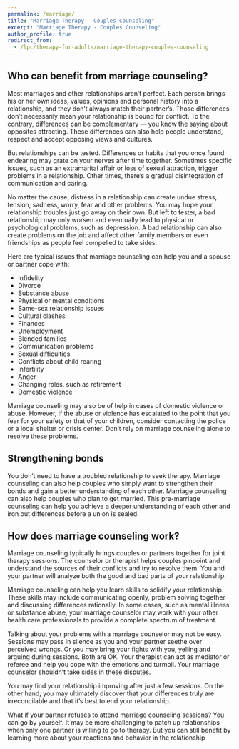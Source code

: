 ```yaml
---
permalink: /marriage/
title: "Marriage Therapy - Couples Counseling"
excerpt: "Marriage Therapy - Couples Counseling"
author_profile: true
redirect_from: 
  - /lpc/therapy-for-adults/marriage-therapy-couples-counseling
---
```


## Who can benefit from marriage counseling?

Most marriages and other relationships aren’t perfect. Each person brings his or her own ideas, values, opinions and personal history into a relationship, and they don’t always match their partner’s. Those differences don’t necessarily mean your relationship is bound for conflict. To the contrary, differences can be complementary — you know the saying about opposites attracting. These differences can also help people understand, respect and accept opposing views and cultures.

But relationships can be tested. Differences or habits that you once found endearing may grate on your nerves after time together. Sometimes specific issues, such as an extramarital affair or loss of sexual attraction, trigger problems in a relationship. Other times, there’s a gradual disintegration of communication and caring.

No matter the cause, distress in a relationship can create undue stress, tension, sadness, worry, fear and other problems. You may hope your relationship troubles just go away on their own. But left to fester, a bad relationship may only worsen and eventually lead to physical or psychological problems, such as depression. A bad relationship can also create problems on the job and affect other family members or even friendships as people feel compelled to take sides.

Here are typical issues that marriage counseling can help you and a spouse or partner cope with:
* Infidelity
* Divorce
* Substance abuse
* Physical or mental conditions
* Same-sex relationship issues
* Cultural clashes
* Finances
* Unemployment
* Blended families
* Communication problems
* Sexual difficulties
* Conflicts about child rearing
* Infertility
* Anger
* Changing roles, such as retirement
* Domestic violence

Marriage counseling may also be of help in cases of domestic violence or abuse. However, if the abuse or violence has escalated to the point that you fear for your safety or that of your children, consider contacting the police or a local shelter or crisis center. Don’t rely on marriage counseling alone to resolve these problems.

## Strengthening bonds
You don’t need to have a troubled relationship to seek therapy. Marriage counseling can also help couples who simply want to strengthen their bonds and gain a better understanding of each other. Marriage counseling can also help couples who plan to get married. This pre-marriage counseling can help you achieve a deeper understanding of each other and iron out differences before a union is sealed.

## How does marriage counseling work?

Marriage counseling typically brings couples or partners together for joint therapy sessions. The counselor or therapist helps couples pinpoint and understand the sources of their conflicts and try to resolve them. You and your partner will analyze both the good and bad parts of your relationship.

Marriage counseling can help you learn skills to solidify your relationship. These skills may include communicating openly, problem solving together and discussing differences rationally. In some cases, such as mental illness or substance abuse, your marriage counselor may work with your other health care professionals to provide a complete spectrum of treatment.

Talking about your problems with a marriage counselor may not be easy. Sessions may pass in silence as you and your partner seethe over perceived wrongs. Or you may bring your fights with you, yelling and arguing during sessions. Both are OK. Your therapist can act as mediator or referee and help you cope with the emotions and turmoil. Your marriage counselor shouldn’t take sides in these disputes.

You may find your relationship improving after just a few sessions. On the other hand, you may ultimately discover that your differences truly are irreconcilable and that it’s best to end your relationship.

What if your partner refuses to attend marriage counseling sessions? You can go by yourself. It may be more challenging to patch up relationships when only one partner is willing to go to therapy. But you can still benefit by learning more about your reactions and behavior in the relationship
